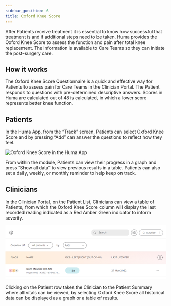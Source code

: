 ```yaml
---
sidebar_position: 6
title: Oxford Knee Score
---
```


After Patients receive treatment it is essential to know how successful that treatment is and if additional steps need to be taken. Huma provides the Oxford Knee Score to assess the function and pain after total knee replacement. The information is available to Care Teams so they can initiate the post-surgery care.

## How it works

The Oxford Knee Score Questionnaire is a quick and effective way for Patients to assess pain for Care Teams in the Clinician Portal. The Patient responds to questions with pre-determined descriptive answers. Scores in Huma are calculated out of 48 is calculated, in which a lower score represents better knee function.

## Patients

In the Huma App, from the “Track” screen, Patients can select Oxford Knee Score and by pressing “Add” can answer the questions to reflect how they feel.

![Oxford Knee Score in the Huma App](./assets/oxford-knee-score.gif)

From within the module, Patients can view their progress in a graph and press “Show all data” to view previous results in a table. Patients can also set a daily, weekly, or monthly reminder to help keep on track.

## Clinicians

In the Clinician Portal, on the Patient List, Clinicians can view a table of Patients, from which the Oxford Knee Score column will display the last recorded reading indicated as a Red Amber Green indicator to inform severity. 

![Clinician view of Oxford Knee School](./assets/cp-oxford-knee-score.png)

Clicking on the Patient row takes the Clinician to the Patient Summary where all vitals can be viewed, by selecting Oxford Knee Score all historical data can be displayed as a graph or a table of results.
